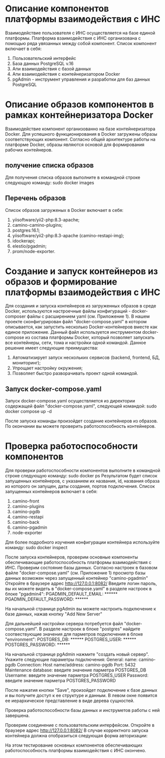 # Описание компонентов платформы взаимодействия с ИНС

Взаимодействие пользователя с ИНС осуществляется на базе единой платформы. Платформа взаимодействия с ИНС организована с помощью ряда увязанных между собой компонент. Список компонент включает в себя:
1. Пользовательский интерфейс
2. База данных PostgreSQL v.16 
3. Апи взаимодействия с базой данных
4. Апи взаимодействия с контейнеризатором Docker
5. pgAdmin - инструмент управления и разработки для баз данных PostgreSQL


# Описание образов компонентов в рамках контейнеризатора Docker

Взаимодействие компонент организованно на базе контейнеризатора Docker. Для успешного функционирования в Docker загружены образы соответствующих компонент. Согласно общей архитектуре работы на платформе Docker, образы являются основой для формирования рабочих контейнеров.

## получение списка образов 

Для получения списка образов выполните в командной строке следующую команду:
sudo docker images 

## Перечень образов

Список образов загруженых в Docker включает в себя:
1. yiisoftware/yii2-php:8.3-apache;
2. camino-camino-plugins;
3. postgres:16.1;
4. yiisoftware/yii2-php:8.3-apache (camino-restapi-img);
5. idockerapi;
6. elestio/pgadmin;
7. prom/node-exporter.

# Создание и запуск контейнеров из образов и формирование платформы взаимодействия с ИНС 
Для создания и запуска контейнеров из загруженных образов в среде Docker, используются настроечные файлы конфигураций - docker-composer файлы с расширением yaml (см. Приложение 1). В нашем проекте сконфигурирован файл "docker-compose.yaml" в котором описывается, как запустить несколько Docker-контейнеров вместе как единое приложение. Данный файл используется инструментом docker-compose из состава платформы Docker, который позволяет запускать все контейнеры, сети, тома и настройки одной командой. Данное решение имеет следующие преимущества:
1. Автоматизирует запуск нескольких сервисов (backend, frontend, БД, мониторинг);
2. Упрощает настройку окружения;
3. Позволяет быстро разворачивать проект одной командой.

## Запуск docker-compose.yaml
Запуск docker-compose.yaml осуществляется из директории содержащей файл "docker-compose.yaml", следующей командой:
sudo docker compose up -d

После запуска команды произойдет создание контейнеров из образов. По окончании вы можете проверить работоспособность контейнеров.

# Проверка работоспособности компонентов
Для проверки работоспособности компонентов выполните в командной строке следующую команду:
sudo docker ps
Результатом будет список запущенных контейнеров, с указанием их названия, id, названия образа из которого он запущен, даты создания, портов подключения.
Список запущенных контейнеров включает в себя:
1. camino-front
2. camino-plugins
3. camino-pgdb
4. camino-restapi
5. camino-back
6. camino-pgadmin
7. node-exporter

Для более подробного изучения конфигурации контейнера используйте команду:
sudo docker inspect <container-name>

После запуска контейнеров, проверим основные компоненты обеспечивающие работоспособность платформы взаимодействия с ИНС.
Проверим состояние базы данных. Согласно настроек в базовом файле "docker-compose.yaml" (см. Приложение 1) просмотр базы данных возможен через запущенный контейнер "camino-pgadmin"
Откройте в браузере адрес http://127.0.0.1:8082/
Введите логин пароль, вы их можете видеть в "docker-compose.yaml" в разделе настроек в блоке "pgadmin4":
PGADMIN_DEFAULT_EMAIL: ******
PGADMIN_DEFAULT_PASSWORD: ******

На начальной странице pgAdmin вы можете настроить подключение к базе данных, нажав кнопку "Add New Server"

Для дальнейшей настройки сервера потребуется файл "docker-compose.yaml". В разделе настроек в блоке "postgres" найдите соотвествующие значения для парметров подключения в блоке "environment":
POSTGRES_DB: ******
POSTGRES_USER: ******
POSTGRES_PASSWORD: ******

На начальной странице pgAdmin нажмите "создать новый сервер". Укажите следующие параметры подключения:
General: 
	name: camino-pgdb
Connection: 
	Host name/address: camino-pgdb
	Port: 5432
	Maintenance database: введите значение парметра POSTGRES_DB
	Username: введите значение парметра POSTGRES_USER
	Password: введите значение парметра POSTGRES_PASSWORD

После нажатия кнопки "Save", произойдет подключение к базе данных и вы получите доступ к ее структуре и данным. В левом окне появится ее иерархическое представление в виде дерева сущностей.

Проверка работоспособности базы данных и инструметов работы с ней завершена.

Проверим соединение с пользовательским интерфейсом. Откройте в браузере адрес http://127.0.0.1:8082/
В случае корректного запуска контейнера должна отобразиться следующая форма авторизации:


На этом тестирование основных компонентов обеспечивающих работоспособность платформы взаимодействия с ИНС окончено.